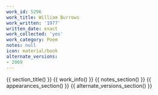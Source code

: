 ```yaml
---
work_id: 5296
work_title: William Burrows
work_written: '1977'
written_date: exact
work_collected: 'yes'
work_category: Poem
notes: null
icon: material/book
alternate_versions:
- 2069
---
```


{{ section_title() }}
{{ work_info() }}
{{ notes_section() }}
{{ appearances_section() }}
{{ alternate_versions_section() }}
